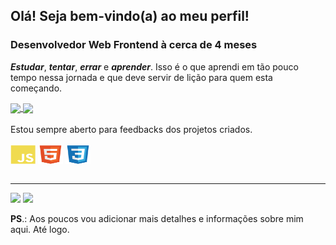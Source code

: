 ## Olá! Seja bem-vindo(a) ao meu perfil!
### Desenvolvedor Web Frontend à cerca de 4 meses
***Estudar***, ***tentar***, ***errar*** e ***aprender***. Isso é o que aprendi em tão pouco tempo nessa jornada e que deve servir de lição para quem esta começando.
<div>
    <a href="https://github.com/EDsnows">
        <img height=180em align="center" src="https://github-readme-stats.vercel.app/api?username=EDsnows&show_icons=true&theme=radical"/>
        <img height=180em align="center" src="https://github-readme-stats.vercel.app/api/top-langs/?username=EDsnows&show_icons=true&theme=radical&layout=compact&card_width=320"/>
    </a>
</div><br>
Estou sempre aberto para feedbacks dos projetos criados.
<div style="display: inline_block"><br>
  <img align="center" alt="Js" height="30" width="40" src="https://raw.githubusercontent.com/devicons/devicon/master/icons/javascript/javascript-plain.svg">
  <img align="center" alt="HTML" height="30" width="40" src="https://raw.githubusercontent.com/devicons/devicon/master/icons/html5/html5-original.svg">
  <img align="center" alt="CSS" height="30" width="40" src="https://raw.githubusercontent.com/devicons/devicon/master/icons/css3/css3-original.svg">
</div><br>

----
<div> 
  <a href="https://www.instagram.com/ed_snows/" target="_blank"><img src="https://img.shields.io/badge/-Instagram-%23E4405F?style=for-the-badge&logo=instagram&logoColor=white" target="_blank"></a>
  <a href="mailto:eduardo.castroneves19@gmail.com" target="_blank"><img src="https://img.shields.io/badge/Gmail-D14836?style=for-the-badge&logo=gmail&logoColor=white" target="_blank"></a>
</div>

<p><strong>PS</strong>.: Aos poucos vou adicionar mais detalhes e informações sobre mim aqui. Até logo.</p>
